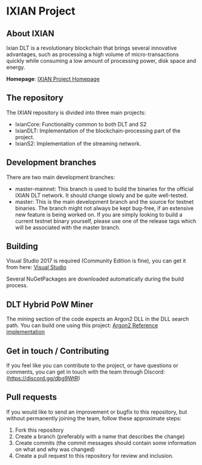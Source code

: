 # IXIAN Project

## About IXIAN

Ixian DLT is a revolutionary blockchain that brings several innovative advantages, such as processing a high volume of micro-transactions quickly while consuming a low amount of processing power, disk space and energy. 

**Homepage**: [IXIAN Project Homepage](https://www.ixian.io "IXIAN")

## The repository

The IXIAN  repository is divided into three main projects:

* IxianCore: Functionality common to both DLT and S2
* IxianDLT: Implementation of the blockchain-processing part of the project.
* IxianS2: Implementation of the streaming network.

## Development branches

There are two main development branches:
* master-mainnet: This branch is used to build the binaries for the official IXIAN DLT network. It should change slowly and be quite well-tested.
* master: This is the main development branch and the source for testnet binaries. The branch might not always be kept bug-free, if an extensive new feature is being worked on. If you are simply looking to build a current testnet binary yourself, please use one of the release tags which will be associated with the master branch.

## Building

Visual Studio 2017 is required (Community Edition is fine), you can get it from here: [Visual Studio](https://visualstudio.microsoft.com/)

Several NuGetPackages are downloaded automatically during the build process.

## DLT Hybrid PoW Miner

The mining section of the code expects an Argon2 DLL in the DLL search path. You can build one using this project: [Argon2 Reference implementation](https://github.com/P-H-C/phc-winner-argon2)

## Get in touch / Contributing

If you feel like you can contribute to the project, or have questions or comments, you can get in touch with the team through Discord: (https://discord.gg/dbg9WtR)

## Pull requests

If you would like to send an improvement or bugfix to this repository, but without permanently joining the team, follow these approximate steps:

1. Fork this repository
2. Create a branch (preferably with a name that describes the change)
3. Create commits (the commit messages should contain some information on what and why was changed)
4. Create a pull request to this repository for review and inclusion.
